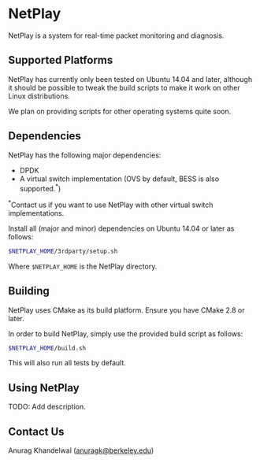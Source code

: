 # NetPlay

NetPlay is a system for real-time packet monitoring and diagnosis.

## Supported Platforms

NetPlay has currently only been tested on Ubuntu 14.04 and later, although it
should be possible to tweak the build scripts to make it work on other Linux
distributions.

We plan on providing scripts for other operating systems quite soon.

## Dependencies

NetPlay has the following major dependencies:

* DPDK
* A virtual switch implementation (OVS by default, BESS is also supported.<sup>\*</sup>)
  
<sup>\*</sup>Contact us if you want to use NetPlay with other virtual switch 
implementations.

Install all (major and minor) dependencies on Ubuntu 14.04 or later as follows:

```bash
$NETPLAY_HOME/3rdparty/setup.sh
```

Where `$NETPLAY_HOME` is the NetPlay directory.

## Building

NetPlay uses CMake as its build platform. Ensure you have CMake 2.8 or later.

In order to build NetPlay, simply use the provided build script as follows:

```bash
$NETPLAY_HOME/build.sh
```

This will also run all tests by default.

## Using NetPlay

TODO: Add description.

## Contact Us

Anurag Khandelwal (anuragk@berkeley.edu)
